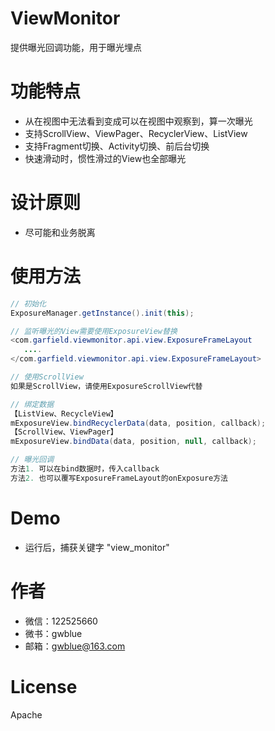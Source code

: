 # ViewMonitor

提供曝光回调功能，用于曝光埋点

# 功能特点
- 从在视图中无法看到变成可以在视图中观察到，算一次曝光
- 支持ScrollView、ViewPager、RecyclerView、ListView
- 支持Fragment切换、Activity切换、前后台切换
- 快速滑动时，惯性滑过的View也全部曝光

# 设计原则
- 尽可能和业务脱离

# 使用方法
```java
// 初始化
ExposureManager.getInstance().init(this);

// 监听曝光的View需要使用ExposureView替换
<com.garfield.viewmonitor.api.view.ExposureFrameLayout
   ....
</com.garfield.viewmonitor.api.view.ExposureFrameLayout>

// 使用ScrollView
如果是ScrollView，请使用ExposureScrollView代替

// 绑定数据
【ListView、RecycleView】
mExposureView.bindRecyclerData(data, position, callback);
【ScrollView、ViewPager】
mExposureView.bindData(data, position, null, callback);

// 曝光回调
方法1. 可以在bind数据时，传入callback
方法2. 也可以覆写ExposureFrameLayout的onExposure方法

```

# Demo
- 运行后，捕获关键字 "view_monitor"

# 作者
- 微信：122525660
- 微书：gwblue
- 邮箱：gwblue@163.com

# License
Apache
